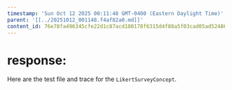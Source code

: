 ```yaml
---
timestamp: 'Sun Oct 12 2025 00:11:48 GMT-0400 (Eastern Daylight Time)'
parent: '[[../20251012_001148.f4af82a0.md]]'
content_id: 76e78fa496345cfe22d1c87acd180178f6315d4f88a5f03cad05ad52486ae0ec
---
```


# response:

Here are the test file and trace for the `LikertSurveyConcept`.
